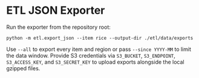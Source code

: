 # ETL JSON Exporter

Run the exporter from the repository root:

```
python -m etl.export_json --item rice --output-dir ./etl/data/exports
```

Use `--all` to export every item and region or pass `--since YYYY-MM` to limit the data window. Provide S3 credentials via `S3_BUCKET`, `S3_ENDPOINT`, `S3_ACCESS_KEY`, and `S3_SECRET_KEY` to upload exports alongside the local gzipped files.
